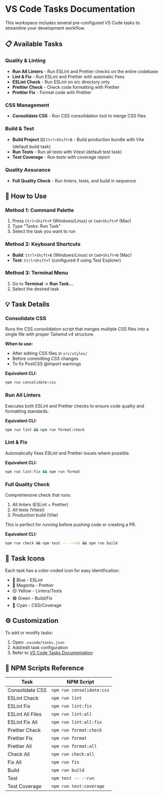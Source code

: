 # VS Code Tasks Documentation

This workspace includes several pre-configured VS Code tasks to streamline your development workflow.

## 📋 Available Tasks

### Quality & Linting

- **Run All Linters** - Run ESLint and Prettier checks on the entire codebase
- **Lint & Fix** - Run ESLint and Prettier with automatic fixes
- **ESLint Check** - Run ESLint on src directory only
- **Prettier Check** - Check code formatting with Prettier
- **Prettier Fix** - Format code with Prettier

### CSS Management

- **Consolidate CSS** - Run CSS consolidation tool to merge CSS files

### Build & Test

- **Build Project** ⌨️ `Ctrl+Shift+B` - Build production bundle with Vite (default build task)
- **Run Tests** - Run all tests with Vitest (default test task)
- **Test Coverage** - Run tests with coverage report

### Quality Assurance

- **Full Quality Check** - Run linters, tests, and build in sequence

## 🚀 How to Use

### Method 1: Command Palette
1. Press `Ctrl+Shift+P` (Windows/Linux) or `Cmd+Shift+P` (Mac)
2. Type "Tasks: Run Task"
3. Select the task you want to run

### Method 2: Keyboard Shortcuts
- **Build**: `Ctrl+Shift+B` (Windows/Linux) or `Cmd+Shift+B` (Mac)
- **Test**: `Ctrl+Shift+T` (configured if using Test Explorer)

### Method 3: Terminal Menu
1. Go to **Terminal** → **Run Task...**
2. Select the desired task

## 💡 Task Details

### Consolidate CSS
Runs the CSS consolidation script that merges multiple CSS files into a single file with proper Tailwind v4 structure.

**When to use:**
- After editing CSS files in `src/styles/`
- Before committing CSS changes
- To fix PostCSS @import warnings

**Equivalent CLI:**
```bash
npm run consolidate:css
```

### Run All Linters
Executes both ESLint and Prettier checks to ensure code quality and formatting standards.

**Equivalent CLI:**
```bash
npm run lint && npm run format:check
```

### Lint & Fix
Automatically fixes ESLint and Prettier issues where possible.

**Equivalent CLI:**
```bash
npm run lint:fix && npm run format
```

### Full Quality Check
Comprehensive check that runs:
1. All linters (ESLint + Prettier)
2. All tests (Vitest)
3. Production build (Vite)

This is perfect for running before pushing code or creating a PR.

**Equivalent CLI:**
```bash
npm run check && npm test -- --run && npm run build
```

## 🎨 Task Icons

Each task has a color-coded icon for easy identification:
- 🔵 Blue - ESLint
- 💜 Magenta - Prettier
- 🟡 Yellow - Linters/Tests
- 🟢 Green - Build/Fix
- 🔴 Cyan - CSS/Coverage

## ⚙️ Customization

To add or modify tasks:
1. Open `.vscode/tasks.json`
2. Add/edit task configuration
3. Refer to [VS Code Tasks Documentation](https://code.visualstudio.com/docs/editor/tasks)

## 📝 NPM Scripts Reference

| Task | NPM Script |
|------|------------|
| Consolidate CSS | `npm run consolidate:css` |
| ESLint Check | `npm run lint` |
| ESLint Fix | `npm run lint:fix` |
| ESLint All Files | `npm run lint:all` |
| ESLint Fix All | `npm run lint:all:fix` |
| Prettier Check | `npm run format:check` |
| Prettier Fix | `npm run format` |
| Prettier All | `npm run format:all` |
| Check All | `npm run check:all` |
| Fix All | `npm run fix` |
| Build | `npm run build` |
| Test | `npm test -- --run` |
| Test Coverage | `npm run test:coverage` |

